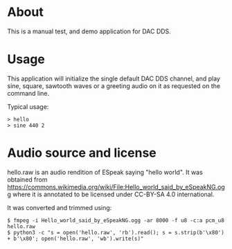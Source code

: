 # About

This is a manual test, and demo application for DAC DDS.

# Usage

This application will initialize the single default DAC DDS channel, and play
sine, square, sawtooth waves or a greeting audio on it as requested on the command line.

Typical usage:

    > hello
    > sine 440 2

# Audio source and license

hello.raw is an audio rendition of ESpeak saying "hello world". It was obtained
from <https://commons.wikimedia.org/wiki/File:Hello_world_said_by_eSpeakNG.ogg>
where it is annotated to be licensed under CC-BY-SA 4.0 international.

It was converted and trimmed using:

    $ fmpeg -i Hello_world_said_by_eSpeakNG.ogg -ar 8000 -f u8 -c:a pcm_u8 hello.raw
    $ python3 -c "s = open('hello.raw', 'rb').read(); s = s.strip(b'\x80') + b'\x80'; open('hello.raw', 'wb').write(s)"
